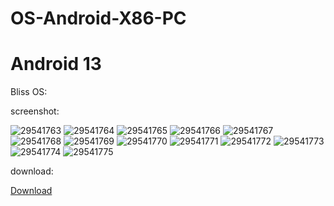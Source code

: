 # OS-Android-X86-PC

# Android 13

Bliss OS:

screenshot:

![29541763](https://github.com/user-attachments/assets/b0eab0a2-6ba2-4fb9-ba98-8e78edb59592)
![29541764](https://github.com/user-attachments/assets/eb2b0482-0fc9-4aed-bec8-9d75e74ecb70)
![29541765](https://github.com/user-attachments/assets/48ec5e72-9f69-44e2-afe2-118a23e159a4)
![29541766](https://github.com/user-attachments/assets/a0864592-1d3c-482b-919b-b905f4443b0d)
![29541767](https://github.com/user-attachments/assets/077e9145-dad9-484e-9d2e-1c1a81a71bc9)
![29541768](https://github.com/user-attachments/assets/d6b03f01-4c79-4598-b765-645631188983)
![29541769](https://github.com/user-attachments/assets/89678b82-2c09-4cae-946f-29646f869c16)
![29541770](https://github.com/user-attachments/assets/fec0f7c9-51f0-48a7-a9da-2af3a7dfdbe0)
![29541771](https://github.com/user-attachments/assets/9f13bb27-1a7a-4b88-8e01-18370821baa4)
![29541772](https://github.com/user-attachments/assets/d8f8922d-b057-46db-8b26-d2a13bc3d76e)
![29541773](https://github.com/user-attachments/assets/c2316806-9554-414b-a19a-e1d70e5d0f4a)
![29541774](https://github.com/user-attachments/assets/052e2fbf-916d-4971-bdc9-874b34c4d50a)
![29541775](https://github.com/user-attachments/assets/c90f3f52-e41b-4b25-8fe9-355f04cef926)

download:

[Download](https://mega.nz/ac1fcaa6-e2c7-4ed4-9481-cae17a328b1d)
